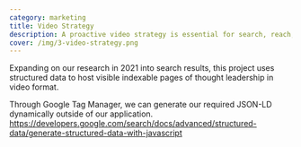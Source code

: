 ```yaml
---
category: marketing
title: Video Strategy
description: A proactive video strategy is essential for search, reach, and brand building.
cover: /img/3-video-strategy.png
---
```

Expanding on our research in 2021 into search results, this project uses structured data to host visible indexable pages of thought leadership in video format. 

Through Google Tag Manager, we can generate our required JSON-LD dynamically outside of our application. <https://developers.google.com/search/docs/advanced/structured-data/generate-structured-data-with-javascript>